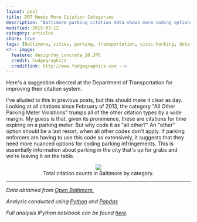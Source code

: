 ```yaml
---
layout: post
title: DOT Needs More Citation Categories
description: "Baltimore parking citation data shows more coding options needed."
modified: 2015-03-12
category: articles
share: true
tags: [Baltimore, cities, parking, transportation, civic-hacking, data-journalism]
<!-- image:
  feature: design/ny_concrete_10.JPG
  credit: Fudgegraphics
  creditlink: http://www.fudgegraphics.com -->
---
```


Here's a suggestion directed at the Department of Transportation for improving their citation system.  

I've alluded to this in previous posts, but this should make it clear as day.  Looking at all citations since February of 2013, the category "All Other Parking Meter Violations" trumps all of the other citation types by a wide margin.  My guess is that, given its prominence, these are citations for time expiring on a parking meter.  But why code it as "all other?"  An "other" option should be a last resort, when all other codes don't apply.  If parking enforcers are having to use this code so extensively, it suggests that they need more nuanced options for coding parking infringements.  This is essentially information about parking in the city that's up for grabs and we're leaving it on the table.

<center>
<figure>
  <a href='{{ site.url }}/images/2015-03/Ticket_Counts_by_Citation_Type.png'><img src='{{ site.url }}/images/2015-03/Ticket_Counts_by_Citation_Type.png'></a>
  <figcaption>Total citation counts in Baltimore by category.</figcaption>
</figure>
</center>

---
*Data obtained from <a href='http://data.baltimorecity.gov/'>Open Baltimore.</a>*

*Analysis conducted using <a href='http://www.python.org'>Python</a> and <a href='http://pandas.pydata.org'>Pandas</a>*

*Full analysis IPython notebook can be found <a href='http://nbviewer.ipython.org/github/jtelszasz/baltimore_citations/blob/master/citation_analysis.ipynb'>here</a>.*

<script>
  (function(i,s,o,g,r,a,m){i['GoogleAnalyticsObject']=r;i[r]=i[r]||function(){
  (i[r].q=i[r].q||[]).push(arguments)},i[r].l=1*new Date();a=s.createElement(o),
  m=s.getElementsByTagName(o)[0];a.async=1;a.src=g;m.parentNode.insertBefore(a,m)
  })(window,document,'script','//www.google-analytics.com/analytics.js','ga');

  ga('create', 'UA-58835878-1', 'auto');
  ga('send', 'pageview');

</script>
